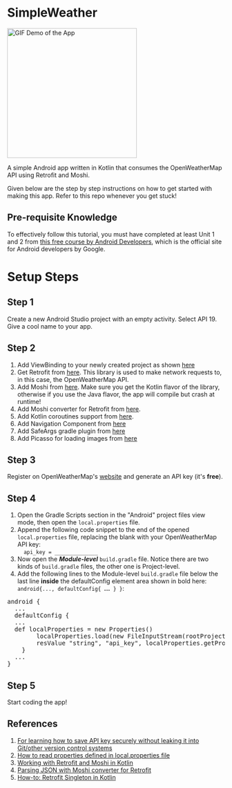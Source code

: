 
# SimpleWeather  

<img src="https://github.com/aannirajpatel/SimpleWeather/raw/master/SimpleWeather-Demo.gif" width="300" alt="GIF Demo of the App"/>

A simple Android app written in Kotlin that consumes the OpenWeatherMap API using Retrofit and Moshi.  
  
Given below are the step by step instructions on how to get started with making this app. Refer to this repo whenever you get stuck!  

## Pre-requisite Knowledge
To effectively follow this tutorial, you must have completed at least Unit 1 and 2 from [this free course by Android Developers](https://developer.android.com/courses/android-basics-kotlin/course), which is the official site for Android developers by Google.

# Setup Steps

## Step 1  
  
Create a new Android Studio project with an empty activity. Select API 19. Give a cool name to your app.  
  
## Step 2  
  
1. Add ViewBinding to your newly created project as shown [here](https://developer.android.com/topic/libraries/view-binding)  
2. Get Retrofit from [here](https://square.github.io/retrofit). This library is used to make network requests to, in this case, the OpenWeatherMap API.  
3. Add Moshi from [here](https://github.com/square/moshi/). Make sure you get the Kotlin flavor of the library, otherwise if you use the Java flavor, the app will compile but crash at runtime!
4. Add Moshi converter for Retrofit  from [here](https://github.com/square/retrofit/tree/master/retrofit-converters/moshi).
5. Add Kotlin coroutines support from [here](https://developer.android.com/kotlin/coroutines).
6. Add Navigation Component from [here](https://developer.android.com/guide/navigation/navigation-getting-started)
7. Add SafeArgs gradle plugin from [here](https://developer.android.com/guide/navigation/navigation-pass-data)
8. Add Picasso for loading images from [here](http://square.github.io/picasso/)

## Step 3  
  
Register on OpenWeatherMap's [website](https://https://openweathermap.org/) and generate an API key (it's **free**).  
  
## Step 4  
  
1. Open the Gradle Scripts section in the "Android" project files view mode, then open the `local.properties` file.  
2. Append the following code snippet to the end of the opened `local.properties` file, replacing the blank with your OpenWeatherMap API key:  
`  
api_key = ______________  
`  
3. Now open the ***Module-level*** `build.gradle` file. Notice there are two kinds of `build.gradle` files, the other one is Project-level.  
4. Add the following lines to the Module-level `build.gradle` file below the last line **inside** the defaultConfig element area shown in bold here: `android{..., defaultConfig{ `**...**` } }`:  
<pre>
android {  
  ...
  defaultConfig {  
  ...
  def localProperties = new Properties()  
        localProperties.load(new FileInputStream(rootProject.file("local.properties")))  
        resValue "string", "api_key", localProperties.getProperty("api_key", "")  
    }  
  ...
}
</pre>

## Step 5  
  
Start coding the app!  
  
  
## References  
  
1. [For learning how to save API key securely without leaking it into Git/other version control systems](https://blog.mindorks.com/using-local-properties-file-to-avoid-api-keys-check-in-into-version-control-system)  
2. [How to read properties defined in local.properties file](https://stackoverflow.com/questions/21999829/how-do-i-read-properties-defined-in-local-properties-in-build-gradle)
3. [Working with Retrofit and Moshi in Kotlin](https://www.pushing-pixels.org/2019/12/04/working-with-retrofit-and-moshi-in-kotlin.html)
4. [Parsing JSON with Moshi converter for Retrofit](https://johncodeos.com/how-to-parse-json-with-retrofit-converters-using-kotlin/)
5. [How-to: Retrofit Singleton in Kotlin](https://stackoverflow.com/questions/61729790/retrofit-singleton-in-kotlin)
